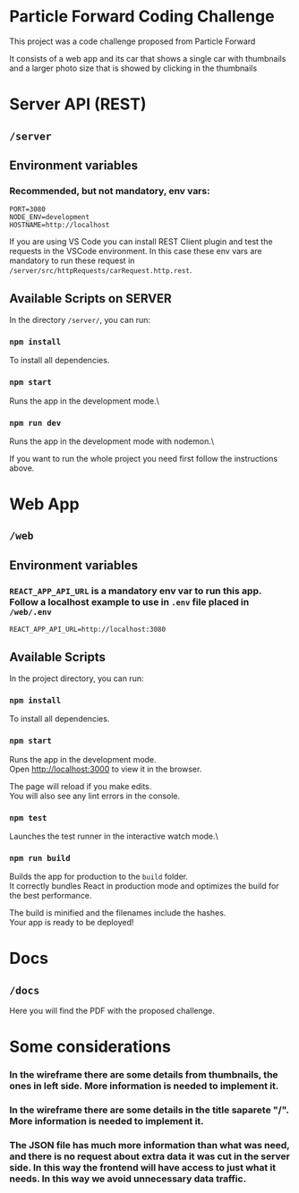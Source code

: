 # Particle Forward Coding Challenge

This project was a code challenge proposed from Particle Forward

It consists of a web app and its car that shows a single car with thumbnails
and a larger photo size that is showed by clicking in the thumbnails

# Server API (REST)

## `/server`

## Environment variables

### Recommended, but not mandatory, env vars: 

```
PORT=3080
NODE_ENV=development
HOSTNAME=http://localhost
```

If you are using VS Code you can install REST Client plugin and test the requests
in the VSCode environment. In this case these env vars are mandatory to run these
request in `/server/src/httpRequests/carRequest.http.rest`.

## Available Scripts on SERVER

In the directory `/server/`, you can run:

### `npm install`
To install all dependencies. 

### `npm start`
Runs the app in the development mode.\

### `npm run dev`
Runs the app in the development mode with nodemon.\


If you want to run the whole project you need first follow the instructions above.


# Web App

## `/web`

## Environment variables

### `REACT_APP_API_URL` is a mandatory env var to run this app. Follow a localhost example to use in `.env` file placed in `/web/.env`

```
REACT_APP_API_URL=http://localhost:3080
```
## Available Scripts

In the project directory, you can run:

### `npm install`
To install all dependencies. 

### `npm start`
Runs the app in the development mode.\
Open [http://localhost:3000](http://localhost:3000) to view it in the browser.

The page will reload if you make edits.\
You will also see any lint errors in the console.

### `npm test`
Launches the test runner in the interactive watch mode.\

### `npm run build`
Builds the app for production to the `build` folder.\
It correctly bundles React in production mode and optimizes the build for the best performance.

The build is minified and the filenames include the hashes.\
Your app is ready to be deployed!

# Docs

## `/docs`

Here you will find the PDF with the proposed challenge.

# Some considerations

### In the wireframe there are some details from thumbnails, the ones in left side. More information is needed to implement it.

### In the wireframe there are some details in the title saparete "/". More information is needed to implement it.

### The JSON file has much more information than what was need, and there is no request about extra data it was cut in the server side. In this way the frontend will have access to just what it needs. In this way we avoid unnecessary data traffic.
